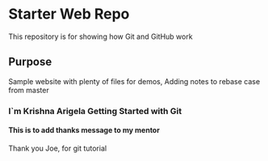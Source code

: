# Starter Web Repo

This repository is for showing how Git and GitHub work

## Purpose

Sample website with plenty of files for demos, Adding notes to rebase case from master

### I`m Krishna Arigela Getting Started with Git

#### This is to add thanks message to my mentor 

Thank you Joe, for git tutorial
